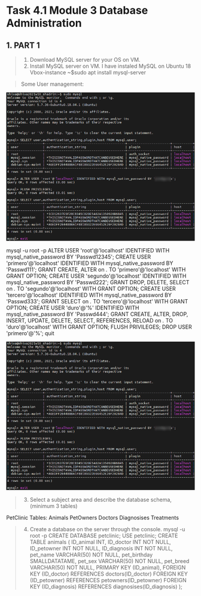 # Task 4.1 Module 3 Database Administration
> 

## 1. PART 1
> 1. Download MySQL server for your OS on VM.
> 2. Install MySQL server on VM.
I have instaled MySQL on Ubuntu 18  Vbox-instance
~$sudo apt install mysql-server

> Some User management:

![DB4_01](./images/4.1_02.png)

mysql -u root -p
ALTER USER 'root'@'localhost' IDENTIFIED WITH mysql_native_password BY 'Passwd12345';
CREATE USER 'primero'@'localhost' IDENTIFIED WITH mysql_native_password BY 'Passwd111';
GRANT CREATE, ALTER on *.* TO 'primero'@'localhost' WITH GRANT OPTION;
CREATE USER 'segundo'@'localhost' IDENTIFIED WITH mysql_native_password BY 'Passwd222';
GRANT DROP, DELETE, SELECT on *.* TO 'segundo'@'localhost' WITH GRANT OPTION;
CREATE USER 'tercero'@'localhost' IDENTIFIED WITH mysql_native_password BY 'Passwd333';
GRANT SELECT on *.* TO 'tercero'@'localhost' WITH GRANT OPTION;
CREATE USER 'duro'@'%' IDENTIFIED WITH mysql_native_password BY 'Passwd444';
GRANT CREATE, ALTER, DROP, INSERT, UPDATE, DELETE, SELECT, REFERENCES, RELOAD on *.* TO 'duro'@'localhost' WITH GRANT OPTION;
FLUSH PRIVILEGES;
DROP USER 'primero'@'%';
quit

![DB4_01](./images/4.1_02.png)

> 3. Select a subject area and describe the database schema, (minimum 3 tables)

PetClinic
Tables:
Animals
PetOwners
Doctors
Diagnosises
Treatments

> 4. Create a database on the server through the console.
mysql -u root -p
CREATE DATABASE petclinic;
USE petclinic;
CREATE TABLE animals (
  ID_animal INT,
  ID_doctor INT NOT NULL,
  ID_petowner INT NOT NULL,
  ID_diagnosis INT NOT NULL,
  pet_name VARCHAR(50) NOT NULL,
  pet_birthday SMALLDATATAME,
  pet_sex VARCHAR(50) NOT NULL,
  pet_breed VARCHAR(50) NOT NULL,
  PRIMARY KEY (ID_animal),
  FOREIGN KEY (ID_doctor) REFERENCES doctors(ID_doctor)
  FOREIGN KEY (ID_petowner) REFERENCES petowners(ID_petowner)
  FOREIGN KEY (ID_diagnosis) REFERENCES diagnosises(ID_diagnosis)
);